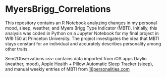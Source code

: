 # MyersBrigg_Correlations

This repository contains an R Notebook analyzing changes in my personal mood, sleep, weather, and Myers Brigg Type Indicator 
(MBTI). Initially, this analysis was coded in Python on a Jupyter Notebook for my final project in WRI 150 at Princeton 
University. The project investigates the idea that MBTI stays constant for an individual and accurately describes personality
among other traits.

Sem2Observations.csv: contains data imported from iOS apps Daylio (weather, mood), Apple Health + Pillow Automatic Sleep Tracker
(sleep), and manual weekly entries of MBTI from [16personalities.com](https://www.16personalities.com)
